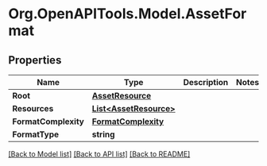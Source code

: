 # Org.OpenAPITools.Model.AssetFormat

## Properties

Name | Type | Description | Notes
------------ | ------------- | ------------- | -------------
**Root** | [**AssetResource**](AssetResource.md) |  | 
**Resources** | [**List&lt;AssetResource&gt;**](AssetResource.md) |  | 
**FormatComplexity** | [**FormatComplexity**](FormatComplexity.md) |  | 
**FormatType** | **string** |  | 

[[Back to Model list]](../README.md#documentation-for-models) [[Back to API list]](../README.md#documentation-for-api-endpoints) [[Back to README]](../README.md)

